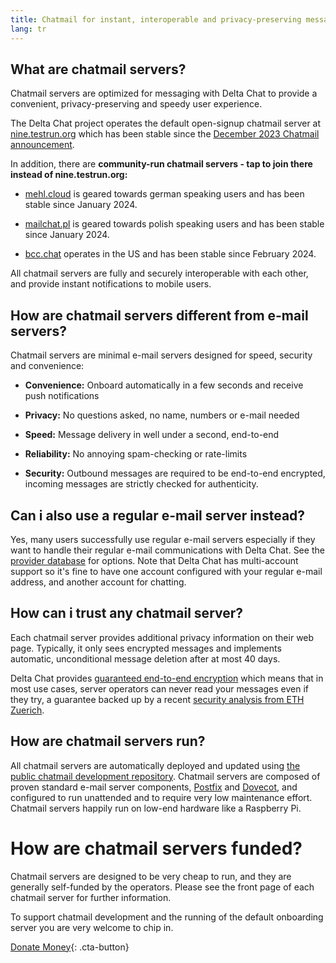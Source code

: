 ```yaml
---
title: Chatmail for instant, interoperable and privacy-preserving messaging 
lang: tr
---
```


## What are chatmail servers? 

Chatmail servers are optimized for messaging with Delta Chat
to provide a convenient, privacy-preserving and speedy user experience.

The Delta Chat project operates the default open-signup chatmail server 
at [nine.testrun.org](https://nine.testrun.org)
which has been stable since the [December 2023 Chatmail announcement](https://delta.chat/en/2023-12-13-chatmail).  

In addition, there are **community-run chatmail servers - tap to join there instead of nine.testrun.org:**

- [mehl.cloud](https://mehl.cloud) is geared towards german speaking
  users and has been stable since January 2024. 

- [mailchat.pl](https://mailchat.pl) is geared towards polish speaking
  users and has been stable since January 2024. 

- [bcc.chat](https://bcc.chat) operates in the US and has been
  stable since February 2024. 

All chatmail servers are fully and securely interoperable with each other,
and provide instant notifications to mobile users. 

## How are chatmail servers different from e-mail servers? 

Chatmail servers are minimal e-mail servers designed for speed, security and convenience:

- **Convenience:** Onboard automatically in a few seconds and receive push notifications 

- **Privacy:** No questions asked, no name, numbers or e-mail needed

- **Speed:** Message delivery in well under a second, end-to-end

- **Reliability:** No annoying spam-checking or rate-limits 

- **Security:** Outbound messages are required to be end-to-end encrypted,
  incoming messages are strictly checked for authenticity. 

## Can i also use a regular e-mail server instead? 

Yes, many users successfully use regular e-mail servers
especially if they want to handle their regular e-mail communications with Delta Chat. 
See the [provider database](https://providers.delta.chat) for options. 
Note that Delta Chat has multi-account support so 
it's fine to have one account configured with your regular e-mail address,
and another account for chatting.

## How can i trust any chatmail server? 

Each chatmail server provides additional privacy information on their web page.
Typically, it only sees encrypted messages and 
implements automatic, unconditional message deletion after at most 40 days.

Delta Chat provides [guaranteed end-to-end encryption](https://delta.chat/en/2023-11-23-jumbo-42)
which means that in most use cases, server operators can never read your messages even if they try,
a guarantee backed up by a recent [security analysis from ETH Zuerich](https://delta.chat/en/2024-03-25-crypto-analysis-securejoin). 


## How are chatmail servers run? 

All chatmail servers are automatically deployed and updated using
[the public chatmail development repository](https://github.com/deltachat/chatmail). 
Chatmail servers are composed of proven standard e-mail server components,
[Postfix](https://postfix.org) and [Dovecot](https://dovecot.org),
and configured to run unattended and to require very low maintenance effort. 
Chatmail servers happily run on low-end hardware like a Raspberry Pi. 

# How are chatmail servers funded? 

Chatmail servers are designed to be very cheap to run,
and they are generally self-funded by the operators. 
Please see the front page of each chatmail server for further information. 

To support chatmail development and the running of the default onboarding server
you are very welcome to chip in. 

[Donate Money](donate){: .cta-button}
